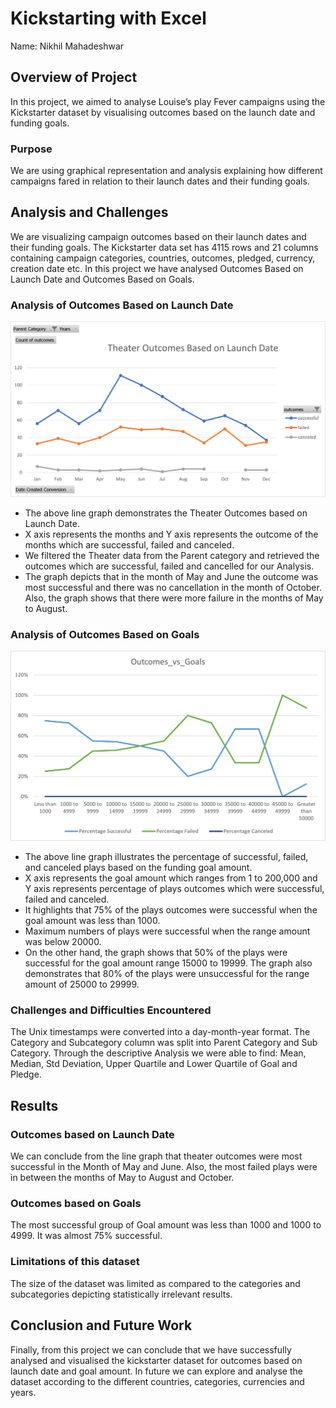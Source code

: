 # Kickstarting with Excel
Name: Nikhil Mahadeshwar
## Overview of Project
In this project, we aimed to analyse Louise’s play Fever campaigns using the Kickstarter dataset by visualising outcomes based on the launch date and funding goals.
### Purpose
We are using graphical representation and analysis explaining how different campaigns fared in relation to their launch dates and their funding goals.
## Analysis and Challenges
We are visualizing campaign outcomes based on their launch dates and their funding goals. The Kickstarter data set has 4115 rows and 21 columns containing campaign categories, countries, outcomes, pledged, currency, creation date etc. In this project we have analysed Outcomes Based on Launch Date and Outcomes Based on Goals.
### Analysis of Outcomes Based on Launch Date
![alt text](https://github.com/nikmahadeshwar/kickstarter-analysis/blob/main/Theater_Outcomes_vs_Launch.png)
* The above line graph demonstrates the Theater Outcomes based on Launch Date.
* X axis represents the months and Y axis represents the outcome of the months which are successful, failed and canceled.
* We filtered the Theater data from the Parent category and retrieved the outcomes which are successful, failed and cancelled for our Analysis.
* The graph depicts that in the month of May and June the outcome was most successful and there was no cancellation in the month of October. 
  Also, the graph shows that there were more failure in the months of May to August.
### Analysis of Outcomes Based on Goals
![alt text](https://github.com/nikmahadeshwar/kickstarter-analysis/blob/main/Outcomes_vs_Goals.png)
* The above line graph illustrates the percentage of successful, failed, and canceled plays based on the funding goal amount.
* X axis represents the goal amount which ranges from 1 to 200,000 and Y axis represents percentage of plays outcomes which were successful,     failed and canceled.
* It highlights that 75% of the plays outcomes were successful when the goal amount was less than 1000.
* Maximum numbers of plays were successful when the range amount was below 20000.
* On the other hand, the graph shows that 50% of the plays were successful for the goal amount range 15000 to 19999.
  The graph also demonstrates that 80% of the plays were unsuccessful for the range amount of 25000 to 29999.
  
### Challenges and Difficulties Encountered
The Unix timestamps were converted into a day-month-year format.
The Category and Subcategory column was split into Parent Category and Sub Category.
Through the descriptive Analysis we were able to find: Mean, Median, Std Deviation, Upper Quartile and Lower Quartile of Goal and Pledge.
## Results
### Outcomes based on Launch Date
We can conclude from the line graph that theater outcomes were most successful in the Month of May and June.
Also, the most failed plays were in between the months of May to August and October.
### Outcomes based on Goals
The most successful group of Goal amount was less than 1000 and 1000 to 4999. It was almost 75% successful.
### Limitations of this dataset
The size of the dataset was limited as compared to the categories and subcategories depicting statistically irrelevant results.
## Conclusion and Future Work 
Finally, from this  project we can conclude that we have successfully analysed and visualised the kickstarter dataset for outcomes based on launch date and goal amount. In future we can explore and analyse the dataset according to the different  countries, categories, currencies and years.  
